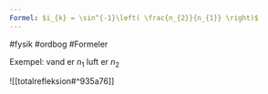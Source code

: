 ```yaml
---
Formel: $i_{k} = \sin^{-1}\left( \frac{n_{2}}{n_{1}} \right)$
---
```

#fysik #ordbog #Formeler 


Exempel:
vand er $n_{1}$
luft er $n_{2}$

![[totalrefleksion#^935a76]]